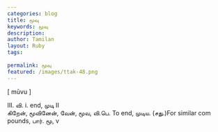 ```yaml
---
categories: blog
title: மூவு
keywords: மூவு
description: 
author: Tamilan
layout: Ruby
tags: 
 
permalink: மூவு
featured: /images/ttak-48.png
---
```

  
[ mūvu ]  
  
III. வி. i. end, முடி II  
கிறேன், மூவினேன், வேன், மூவ, வி.பெ. To end, முடிய. (சது.)For similar com pounds, பார். மூ, v